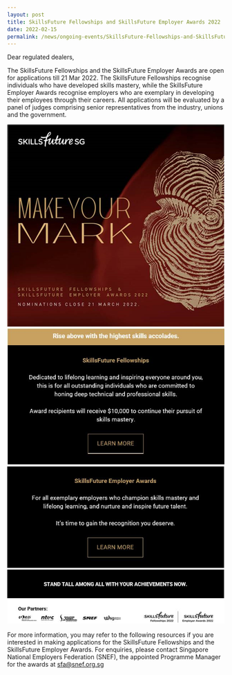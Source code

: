 ```yaml
---
layout: post
title: SkillsFuture Fellowships and SkillsFuture Employer Awards 2022
date: 2022-02-15
permalink: /news/ongoing-events/SkillsFuture-Fellowships-and-SkillsFuture-Employer-Awards-2022/
---
```

Dear regulated dealers,
 
The SkillsFuture Fellowships and the SkillsFuture Employer Awards are open for applications till 21 Mar 2022. The SkillsFuture Fellowships recognise individuals who have developed skills mastery, while the SkillsFuture Employer Awards recognise employers who are exemplary in developing their employees through their careers. All applications will be evaluated by a panel of judges comprising senior representatives from the industry, unions and the government.

<a href="http://skillsfuture.gov.sg/sfea" target="_blank"><img src="/images/SSG1.png"></a>
<img src="/images/SSG2.jpg">
<img src="/images/SSG3.jpg">
<img src="/images/SSG4.jpg">

For more information, you may refer to the following resources if you are interested in making applications for 
the SkillsFuture Fellowships and the SkillsFuture Employer Awards. For enquiries, please contact Singapore National Employers Federation (SNEF), the appointed Programme Manager for the awards at <a href="mailto:sfa@snef.org.sg">sfa@snef.org.sg</a>
